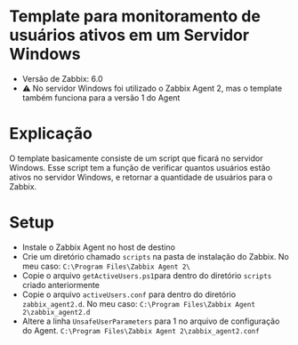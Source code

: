 # Template para monitoramento de usuários ativos em um Servidor Windows

- Versão de Zabbix: 6.0
- :warning: No servidor Windows foi utilizado o Zabbix Agent 2, mas o template também funciona para a versão 1 do Agent

# Explicação

O template basicamente consiste de um script que ficará no servidor Windows. Esse script tem a função de verificar quantos usuários estão ativos no servidor Windows, e retornar a quantidade de usuários para o Zabbix.

# Setup

- Instale o Zabbix Agent no host de destino
- Crie um diretório chamado `scripts` na pasta de instalação do Zabbix. No meu caso: `C:\Program Files\Zabbix Agent 2\`
- Copie o arquivo `getActiveUsers.ps1`para dentro do diretório `scripts` criado anteriormente
- Copie o arquivo `activeUsers.conf` para dentro do diretório `zabbix_agent2.d`. No meu caso: `C:\Program Files\Zabbix Agent 2\zabbix_agent2.d`
- Altere a linha `UnsafeUserParameters` para 1 no arquivo de configuração do Agent. `C:\Program Files\Zabbix Agent 2\zabbix_agent2.conf`
